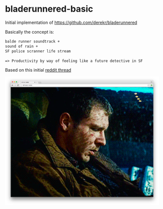 # bladerunnered-basic

Initial implementation of https://github.com/derekr/bladerunnered

Basically the concept is:

```
balde runner soundtrack +
sound of rain +
SF police scranner life stream

=> Productivity by way of feeling like a future detective in SF
```

Based on this initial [reddit thread](https://www.reddit.com/r/sanfrancisco/comments/3bt87u/san_francisco_bladerunner/)

![](/screen.png)
